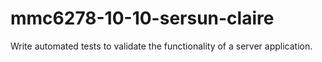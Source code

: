 # mmc6278-10-10-sersun-claire
Write automated tests to validate the functionality of a server application.
